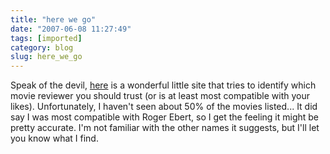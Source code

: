 ```yaml
---
title: "here we go"
date: "2007-06-08 11:27:49"
tags: [imported]
category: blog
slug: here_we_go
---
```


Speak of the devil, <a href="https://www.wisegeek.com/which-movie-reviews-should-i-believe.htm">here</a> is a wonderful little site that tries to identify which movie reviewer you should trust (or is at least most compatible with your likes). Unfortunately, I haven't seen about 50% of the movies listed... It did say I was most compatible with Roger Ebert, so I get the feeling it might be pretty accurate. I'm not familiar with the other names it suggests, but I'll let you know what I find.

